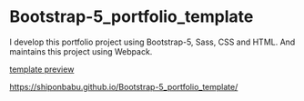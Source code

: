 # Bootstrap-5_portfolio_template
I develop this portfolio project using Bootstrap-5, Sass, CSS and HTML. And maintains this project using Webpack.

[template preview](https://shiponbabu.github.io/Bootstrap-5_portfolio_template/)

https://shiponbabu.github.io/Bootstrap-5_portfolio_template/
